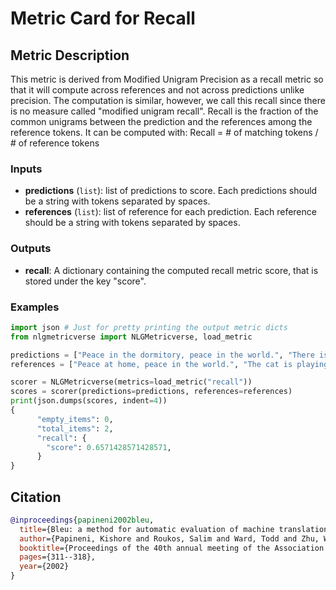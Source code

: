 # Metric Card for Recall

## Metric Description
This metric is derived from Modified Unigram Precision as a recall metric so that it will compute across references and not across predictions unlike precision. The computation is similar, however, we call this recall since there is no measure called "modified unigram recall".
Recall is the fraction of the common unigrams between the prediction and the references among the reference tokens. It can be computed with:
Recall = # of matching tokens / # of reference tokens

### Inputs
-  **predictions** (`list`): list of predictions to score. Each predictions should be a string with tokens separated by spaces.
-  **references** (`list`): list of reference for each prediction. Each reference should be a string with tokens separated by spaces.

### Outputs
-  **recall**: A dictionary containing the computed recall metric score, that is stored under the key "score".

### Examples
```python
import json # Just for pretty printing the output metric dicts
from nlgmetricverse import NLGMetricverse, load_metric

predictions = ["Peace in the dormitory, peace in the world.", "There is a cat on the mat."]
references = ["Peace at home, peace in the world.", "The cat is playing on the mat."]

scorer = NLGMetricverse(metrics=load_metric("recall"))
scores = scorer(predictions=predictions, references=references)
print(json.dumps(scores, indent=4))
{
      "empty_items": 0,
      "total_items": 2,
      "recall": {
        "score": 0.6571428571428571,
      }
}
```

## Citation
```bibtex
@inproceedings{papineni2002bleu,
  title={Bleu: a method for automatic evaluation of machine translation},
  author={Papineni, Kishore and Roukos, Salim and Ward, Todd and Zhu, Wei-Jing},
  booktitle={Proceedings of the 40th annual meeting of the Association for Computational Linguistics},
  pages={311--318},
  year={2002}
}
```